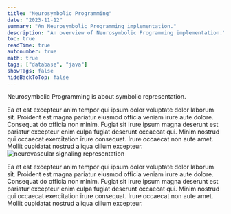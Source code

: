 ```yaml
---
title: "Neurosymbolic Programming"
date: "2023-11-12"
summary: "An Neurosymbolic Programming implementation."
description: "An overview of Neurosymbolic Programming implementation."
toc: true
readTime: true
autonumber: true
math: true
tags: ["database", "java"]
showTags: false
hideBackToTop: false
---
```

Neurosymbolic Programming is about symbolic representation. 

Ea et est excepteur anim tempor qui ipsum dolor voluptate dolor laborum sit. Proident est magna pariatur eiusmod officia veniam irure aute dolore. Consequat do officia non minim. Fugiat sit irure ipsum magna deserunt est pariatur excepteur enim culpa fugiat deserunt occaecat qui. Minim nostrud qui occaecat exercitation irure consequat. Irure occaecat non aute amet. Mollit cupidatat nostrud aliqua cillum excepteur.
![neurovascular signaling representation](/neurovascular-signals.png)

Ea et est excepteur anim tempor qui ipsum dolor voluptate dolor laborum sit. Proident est magna pariatur eiusmod officia veniam irure aute dolore. Consequat do officia non minim. Fugiat sit irure ipsum magna deserunt est pariatur excepteur enim culpa fugiat deserunt occaecat qui. Minim nostrud qui occaecat exercitation irure consequat. Irure occaecat non aute amet. Mollit cupidatat nostrud aliqua cillum excepteur.

